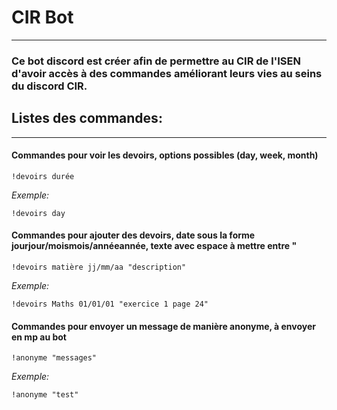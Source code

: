 # CIR Bot
------------

### Ce bot discord est créer afin de permettre au CIR de l'ISEN d'avoir accès à des commandes améliorant leurs vies au seins du discord CIR.

## Listes des commandes:
------------------

#### Commandes pour voir les devoirs, options possibles (day, week, month)
  
    !devoirs durée
    
*Exemple:*
 
    !devoirs day
  
  
  
#### Commandes pour ajouter des devoirs, date sous la forme jourjour/moismois/annéeannée, texte avec espace à mettre entre "
 
    !devoirs matière jj/mm/aa "description"
    
*Exemple:*

    !devoirs Maths 01/01/01 "exercice 1 page 24"
    
#### Commandes pour envoyer un message de manière anonyme, à envoyer en mp au bot

    !anonyme "messages"
    
*Exemple:*

    !anonyme "test"
 

